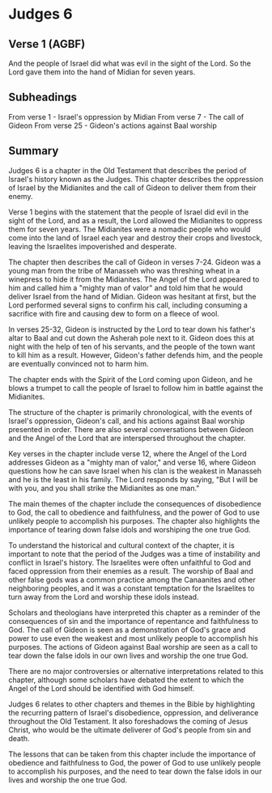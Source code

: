# Judges 6

## Verse 1 (AGBF)

And the people of Israel did what was evil in the sight of the Lord. So the Lord gave them into the hand of Midian for seven years.

## Subheadings

From verse 1 - Israel's oppression by Midian
From verse 7 - The call of Gideon
From verse 25 - Gideon's actions against Baal worship

## Summary

Judges 6 is a chapter in the Old Testament that describes the period of Israel's history known as the Judges. This chapter describes the oppression of Israel by the Midianites and the call of Gideon to deliver them from their enemy.

Verse 1 begins with the statement that the people of Israel did evil in the sight of the Lord, and as a result, the Lord allowed the Midianites to oppress them for seven years. The Midianites were a nomadic people who would come into the land of Israel each year and destroy their crops and livestock, leaving the Israelites impoverished and desperate.

The chapter then describes the call of Gideon in verses 7-24. Gideon was a young man from the tribe of Manasseh who was threshing wheat in a winepress to hide it from the Midianites. The Angel of the Lord appeared to him and called him a "mighty man of valor" and told him that he would deliver Israel from the hand of Midian. Gideon was hesitant at first, but the Lord performed several signs to confirm his call, including consuming a sacrifice with fire and causing dew to form on a fleece of wool.

In verses 25-32, Gideon is instructed by the Lord to tear down his father's altar to Baal and cut down the Asherah pole next to it. Gideon does this at night with the help of ten of his servants, and the people of the town want to kill him as a result. However, Gideon's father defends him, and the people are eventually convinced not to harm him.

The chapter ends with the Spirit of the Lord coming upon Gideon, and he blows a trumpet to call the people of Israel to follow him in battle against the Midianites.

The structure of the chapter is primarily chronological, with the events of Israel's oppression, Gideon's call, and his actions against Baal worship presented in order. There are also several conversations between Gideon and the Angel of the Lord that are interspersed throughout the chapter.

Key verses in the chapter include verse 12, where the Angel of the Lord addresses Gideon as a "mighty man of valor," and verse 16, where Gideon questions how he can save Israel when his clan is the weakest in Manasseh and he is the least in his family. The Lord responds by saying, "But I will be with you, and you shall strike the Midianites as one man."

The main themes of the chapter include the consequences of disobedience to God, the call to obedience and faithfulness, and the power of God to use unlikely people to accomplish his purposes. The chapter also highlights the importance of tearing down false idols and worshiping the one true God.

To understand the historical and cultural context of the chapter, it is important to note that the period of the Judges was a time of instability and conflict in Israel's history. The Israelites were often unfaithful to God and faced oppression from their enemies as a result. The worship of Baal and other false gods was a common practice among the Canaanites and other neighboring peoples, and it was a constant temptation for the Israelites to turn away from the Lord and worship these idols instead.

Scholars and theologians have interpreted this chapter as a reminder of the consequences of sin and the importance of repentance and faithfulness to God. The call of Gideon is seen as a demonstration of God's grace and power to use even the weakest and most unlikely people to accomplish his purposes. The actions of Gideon against Baal worship are seen as a call to tear down the false idols in our own lives and worship the one true God.

There are no major controversies or alternative interpretations related to this chapter, although some scholars have debated the extent to which the Angel of the Lord should be identified with God himself.

Judges 6 relates to other chapters and themes in the Bible by highlighting the recurring pattern of Israel's disobedience, oppression, and deliverance throughout the Old Testament. It also foreshadows the coming of Jesus Christ, who would be the ultimate deliverer of God's people from sin and death.

The lessons that can be taken from this chapter include the importance of obedience and faithfulness to God, the power of God to use unlikely people to accomplish his purposes, and the need to tear down the false idols in our lives and worship the one true God.